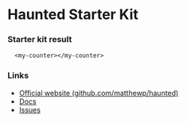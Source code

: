 # Haunted Starter Kit

### Starter kit result

```showcase
  <my-counter></my-counter>
```

### Links

- [Official website (github.com/matthewp/haunted)](https://github.com/matthewp/haunted)
- [Docs](https://github.com/matthewp/haunted#api)
- [Issues](https://github.com/matthewp/haunted/issues)
